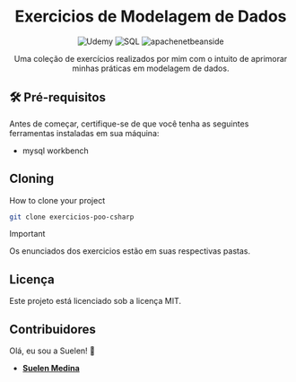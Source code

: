 <h1 align="center">Exercicios de Modelagem de Dados</h1>

<div align="center">
  
  ![Udemy](https://img.shields.io/badge/Udemy-f8efd4?style=for-the-badge&logo=Udemy&logoColor=783c00)
  ![SQL](https://img.shields.io/badge/SQL-f8efd4?style=for-the-badge&logo=amazondocumentdb&logoColor=783c00)
  ![apachenetbeanside](https://img.shields.io/badge/Geek%20University-f8efd4?style=for-the-badge&logo=apachenetbeanside&logoColor=783c00)
  
</div>

<div align="center">
  Uma coleção de exercícios realizados por mim com o intuito de aprimorar minhas práticas em modelagem de dados.
</div>

## 🛠️ Pré-requisitos

Antes de começar, certifique-se de que você tenha as seguintes ferramentas instaladas em sua máquina:

- mysql workbench 

## Cloning

How to clone your project

```bash
git clone exercicios-poo-csharp
```
> [!IMPORTANT]
> Os enunciados dos exercicios estão em suas respectivas pastas.

## Licença
Este projeto está licenciado sob a licença MIT.

## Contribuidores
Olá, eu sou a Suelen! 👋  
- **[Suelen Medina](https://github.com/suelenmedinape)**
